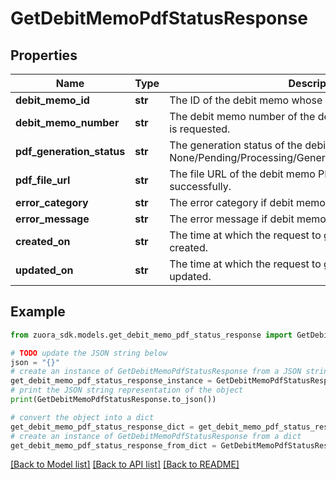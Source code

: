 # GetDebitMemoPdfStatusResponse


## Properties

Name | Type | Description | Notes
------------ | ------------- | ------------- | -------------
**debit_memo_id** | **str** | The ID of the debit memo whose pdf status is requested.  | [optional] 
**debit_memo_number** | **str** | The debit memo number of the debit memo whose pdf status is requested.  | [optional] 
**pdf_generation_status** | **str** | The generation status of the debit memo PDF. Can be one of - None/Pending/Processing/Generated/Error/Obsolete/Archived  | [optional] 
**pdf_file_url** | **str** | The file URL of the debit memo PDF if it&#39;s generated successfully.  | [optional] 
**error_category** | **str** | The error category if debit memo PDF generation failed.  | [optional] 
**error_message** | **str** | The error message if debit memo PDF generation failed.  | [optional] 
**created_on** | **str** | The time at which the request to generate the PDF was created.  | [optional] 
**updated_on** | **str** | The time at which the request to generate the PDF was updated.  | [optional] 

## Example

```python
from zuora_sdk.models.get_debit_memo_pdf_status_response import GetDebitMemoPdfStatusResponse

# TODO update the JSON string below
json = "{}"
# create an instance of GetDebitMemoPdfStatusResponse from a JSON string
get_debit_memo_pdf_status_response_instance = GetDebitMemoPdfStatusResponse.from_json(json)
# print the JSON string representation of the object
print(GetDebitMemoPdfStatusResponse.to_json())

# convert the object into a dict
get_debit_memo_pdf_status_response_dict = get_debit_memo_pdf_status_response_instance.to_dict()
# create an instance of GetDebitMemoPdfStatusResponse from a dict
get_debit_memo_pdf_status_response_from_dict = GetDebitMemoPdfStatusResponse.from_dict(get_debit_memo_pdf_status_response_dict)
```
[[Back to Model list]](../README.md#documentation-for-models) [[Back to API list]](../README.md#documentation-for-api-endpoints) [[Back to README]](../README.md)



